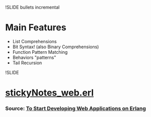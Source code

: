 !SLIDE bullets incremental

# Main Features

* List Comprehensions
* Bit Syntax! (also Binary Comprehensions)
* Function Pattern Matching
* Behaviors "patterns"
* Tail Recursion

!SLIDE 

# [stickyNotes_web.erl](https://github.com/jpablobr/stickyNotes/blob/master/src/stickyNotes_web.erl)

### Source: [To Start Developing Web Applications on Erlang](http://beebole.com/en/blog/erlang/tutorial-web-application-erlang/)
